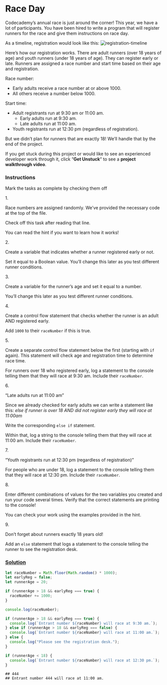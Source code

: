 # Race Day

Codecademy’s annual race is just around the corner! This year, we have a
lot of participants. You have been hired to write a program that will
register runners for the race and give them instructions on race day.

As a timeline, registration would look like this: <img
src="https://content.codecademy.com/projects/introduction-to-javascript/learn-javascript-control-flow/race-day/raceday-timeline.svg"
class="img__1JGFO2nlisObc3KeOSGPRp" alt="registration-timeline" />

Here’s how our registration works. There are adult runners (over 18
years of age) and youth runners (under 18 years of age). They can
register early or late. Runners are assigned a race number and start
time based on their age and registration.

Race number:

- Early adults receive a race number at or above 1000.
- All others receive a number below 1000.

Start time:

- Adult registrants run at 9:30 am or 11:00 am.
  - Early adults run at 9:30 am.
  - Late adults run at 11:00 am.
- Youth registrants run at 12:30 pm (regardless of registration).

But we didn’t plan for runners that are exactly 18! We’ll handle that by
the end of the project.

If you get stuck during this project or would like to see an experienced
developer work through it, click “**Get Unstuck**“ to see a **project
walkthrough video**.

### Instructions

Mark the tasks as complete by checking them off

1\.

Race numbers are assigned randomly. We’ve provided the necessary code at
the top of the file.

Check off this task after reading that line.

You can read the hint if you want to learn how it works!

2\.

Create a variable that indicates whether a runner registered early or
not.

Set it equal to a Boolean value. You’ll change this later as you test
different runner conditions.

3\.

Create a variable for the runner’s age and set it equal to a number.

You’ll change this later as you test different runner conditions.

4\.

Create a control flow statement that checks whether the runner is an
adult AND registered early.

Add `1000` to their `raceNumber` if this is true.

5\.

Create a separate control flow statement below the first (starting with
`if` again). This statement will check age and registration time to
determine race time.

For runners over 18 who registered early, log a statement to the console
telling them that they will race at 9:30 am. Include their `raceNumber`.

6\.

“Late adults run at 11:00 am”

Since we already checked for early adults we can write a statement like
this: *else if runner is over 18 AND did not register early they will
race at 11:00am*

Write the corresponding `else if` statement.

Within that, log a string to the console telling them that they will
race at 11:00 am. Include their `raceNumber`.

7\.

“Youth registrants run at 12:30 pm (regardless of registration)”

For people who are under 18, log a statement to the console telling them
that they will race at 12:30 pm. Include their `raceNumber`.

8\.

Enter different combinations of values for the two variables you created
and run your code several times. Verify that the correct statements are
printing to the console!

You can check your work using the examples provided in the hint.

9\.

Don’t forget about runners exactly 18 years old!

Add an `else` statement that logs a statement to the console telling the
runner to see the registration desk.

### [Solution](race-day.js)

``` javascript
let raceNumber = Math.floor(Math.random() * 1000);
let earlyReg = false;
let runnerAge = 20;

if (runnerAge > 18 && earlyReg === true) {
  raceNumber += 1000;
}

console.log(raceNumber);

if (runnerAge > 18 && earlyReg === true) {
  console.log(`Entrant number ${raceNumber} will race at 9:30 am.`);
} else if (runnerAge > 18 && earlyReg === false) {
  console.log(`Entrant number ${raceNumber} will race at 11:00 am.`);
} else {
  console.log("Please see the registration desk.");
}

if (runnerAge < 18) {
  console.log(`Entrant number ${raceNumber} will race at 12:30 pm.`);
}
```

    ## 444
    ## Entrant number 444 will race at 11:00 am.
